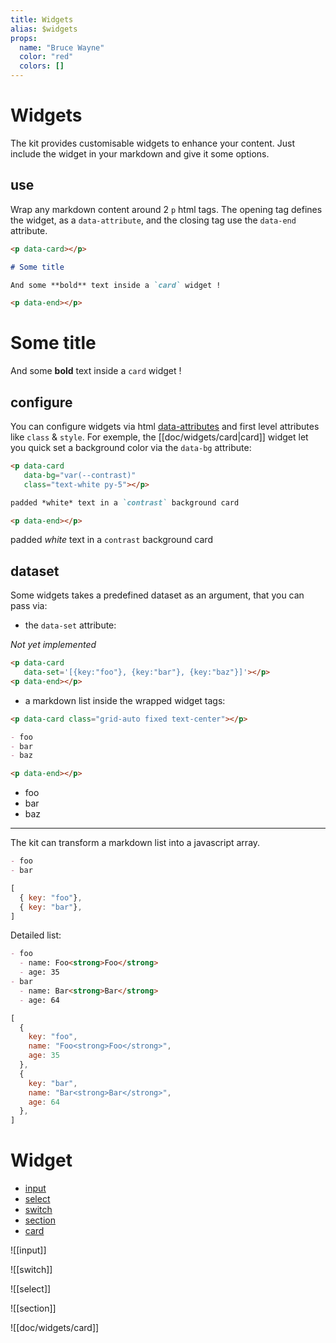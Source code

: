 ```yaml
---
title: Widgets
alias: $widgets
props:
  name: "Bruce Wayne"
  color: "red"
  colors: []
---
```

# Widgets

The kit provides customisable widgets to enhance your content. Just include the widget in your markdown and give it some options.

## use

Wrap any markdown content around 2 `p` html tags. The opening tag defines the widget, as a `data-attribute`, and the closing tag use the `data-end` attribute.

```markdown
<p data-card></p>

# Some title

And some **bold** text inside a `card` widget !

<p data-end></p>
```

<!-- preview --><p data-card></p>
<h1 class="noprocess">Some title</h1>

And some **bold** text inside a `card` widget !

<!-- end:preview --><p data-end></p>

## configure

You can configure widgets via html [data-attributes](https://www.w3schools.com/tags/att_data-.asp) and first level attributes like `class` & `style`. For exemple, the [[doc/widgets/card|card]] widget let you quick set a background color via the `data-bg` attribute:

```markdown
<p data-card 
   data-bg="var(--contrast)" 
   class="text-white py-5"></p>

padded *white* text in a `contrast` background card

<p data-end></p>
```

<!-- preview --><p data-preview data-bg="var(--contrast)" class="text-white py-5"></p>
padded *white* text in a `contrast` background card

<!-- end:preview --><p data-end></p>

## dataset

Some widgets takes a predefined dataset as an argument, that you can pass via:

- the `data-set` attribute:

*Not yet implemented*

```markdown
<p data-card 
   data-set='[{key:"foo"}, {key:"bar"}, {key:"baz"}]'></p>
<p data-end></p>
```

- a markdown list inside the wrapped widget tags:
```markdown
<p data-card class="grid-auto fixed text-center"></p>

- foo
- bar
- baz

<p data-end></p>
```

<!-- cards --><p data-card class="grid-auto fixed text-center"></p>
- foo
- bar
- baz

<!-- end:cards --><p data-end></p>

---

The kit can transform a markdown list into a javascript array.

```markdown
- foo
- bar
```

```js
[
  { key: "foo"},
  { key: "bar"},
]
```

Detailed list:

```markdown
- foo
  - name: Foo<strong>Foo</strong>
  - age: 35
- bar
  - name: Bar<strong>Bar</strong>
  - age: 64
```

```js
[
  { 
    key: "foo", 
    name: "Foo<strong>Foo</strong>",
    age: 35
  },
  { 
    key: "bar", 
    name: "Bar<strong>Bar</strong>",
    age: 64
  },
]
```


# Widget

- [input](doc/widgets#heading-input)
- [select](doc/widgets#heading-select)
- [switch](doc/widgets#heading-switch)
- [section](doc/widgets#heading-section)
- [card](doc/widgets#heading-card)

![[input]]

![[switch]]

![[select]]

![[section]]

![[doc/widgets/card]]